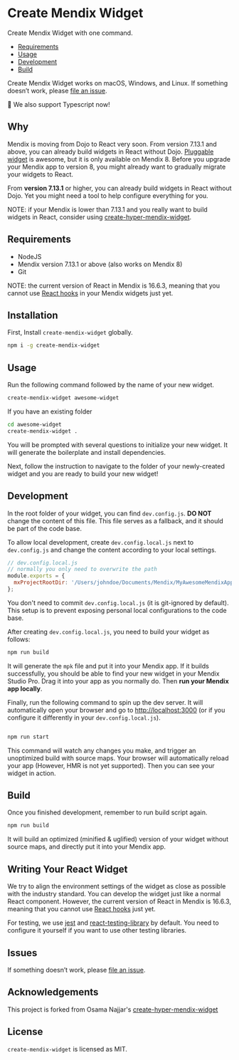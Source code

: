 # Create Mendix Widget

Create Mendix Widget with one command.

- [Requirements](#requirements)
- [Usage](#usage)
- [Development](#development)
- [Build](#build)

Create Mendix Widget works on macOS, Windows, and Linux.
If something doesn’t work, please [file an issue](https://github.com/hm-mx/create-mendix-widget/issues/new).

🎉 We also support Typescript now!

## Why

Mendix is moving from Dojo to React very soon. From version 7.13.1 and above, you can already build widgets in React without Dojo. [Pluggable widget](https://docs.mendix.com/howto/extensibility/pluggable-widgets) is awesome, but it is only available on Mendix 8. Before you upgrade your Mendix app to version 8, you might already want to gradually migrate your widgets to React.

From **version 7.13.1** or higher, you can already build widgets in React without Dojo.
Yet you might need a tool to help configure everything for you.

NOTE: if your Mendix is lower than 7.13.1 and you really want to build widgets in React, consider using [create-hyper-mendix-widget](https://github.com/omnajjar/create-hyper-mendix-widget).

## Requirements

- NodeJS
- Mendix version 7.13.1 or above (also works on Mendix 8)
- Git

NOTE: the current version of React in Mendix is 16.6.3, meaning that you cannot use [React hooks](https://reactjs.org/docs/hooks-intro.html) in your Mendix widgets just yet.

## Installation

First, Install `create-mendix-widget` globally.

```bash
npm i -g create-mendix-widget
```

## Usage

Run the following command followed by the name of your new widget.

```bash
create-mendix-widget awesome-widget
```

If you have an existing folder

```bash
cd awesome-widget
create-mendix-widget .
```

You will be prompted with several questions to initialize your new widget. It will generate the boilerplate and install dependencies.

Next, follow the instruction to navigate to the folder of your newly-created widget and you are ready to build your new widget!

## Development

In the root folder of your widget, you can find `dev.config.js`. **DO NOT** change the content of this file. This file serves as a fallback, and it should be part of the code base.

To allow local development, create `dev.config.local.js` next to `dev.config.js` and change the content according to your local settings.

```js
// dev.config.local.js
// normally you only need to overwrite the path
module.exports = {
  mxProjectRootDir: '/Users/johndoe/Documents/Mendix/MyAwesomeMendixApp',
};
```

You don't need to commit `dev.config.local.js` (it is git-ignored by default). This setup is to prevent exposing personal local configurations to the code base.

After creating `dev.config.local.js`, you need to build your widget as follows:

```bash
npm run build
```

It will generate the `mpk` file and put it into your Mendix app. If it builds successfully, you should be able to find your new widget in your Mendix Studio Pro. Drag it into your app as you normally do. Then **run your Mendix app locally**.

Finally, run the following command to spin up the dev server. It will automatically open your browser and go to [http://localhost:3000](http://localhost:3000) (or if you configure it differently in your `dev.config.local.js`).

```bash

npm run start

```

This command will watch any changes you make, and trigger an unoptimized build with source maps. Your browser will automatically reload your app (However, HMR is not yet supported). Then you can see your widget in action.

## Build

Once you finished development, remember to run build script again.

```bash
npm run build
```

It will build an optimized (minified & uglified) version of your widget without source maps, and directly put it into your Mendix app.

## Writing Your React Widget

We try to align the environment settings of the widget as close as possible with the industry standard. You can develop the widget just like a normal React component. However, the current version of React in Mendix is 16.6.3, meaning that you cannot use [React hooks](https://reactjs.org/docs/hooks-intro.html) just yet.

For testing, we use [jest](https://jestjs.io/) and [react-testing-library](https://github.com/testing-library/react-testing-library) by default. You need to configure it yourself if you want to use other testing libraries.

## Issues

If something doesn’t work, please [file an issue](https://github.com/hm-mx/create-mendix-widget/issues/new).

## Acknowledgements

This project is forked from Osama Najjar's [create-hyper-mendix-widget](https://github.com/omnajjar/create-hyper-mendix-widget)

## License

`create-mendix-widget` is licensed as MIT.
